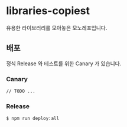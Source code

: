 # libraries-copiest

유용한 라이브러리를 모아놓은 모노레포입니다. 

## 배포

정식 Release 와 테스트를 위한 Canary 가 있습니다.

### Canary 

```sh
// TODO ... 
```

### Release 

```sh
$ npm run deploy:all 
```


